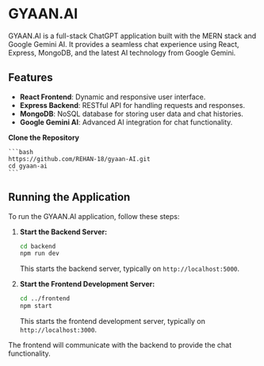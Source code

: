 # GYAAN.AI

GYAAN.AI is a full-stack ChatGPT application built with the MERN stack and Google Gemini AI. It provides a seamless chat experience using React, Express, MongoDB, and the latest AI technology from Google Gemini.

## Features

- **React Frontend**: Dynamic and responsive user interface.
- **Express Backend**: RESTful API for handling requests and responses.
- **MongoDB**: NoSQL database for storing user data and chat histories.
- **Google Gemini AI**: Advanced AI integration for chat functionality.

**Clone the Repository**

    ```bash
    https://github.com/REHAN-18/gyaan-AI.git
    cd gyaan-ai
    ```


## Running the Application

To run the GYAAN.AI application, follow these steps:

1. **Start the Backend Server:**

    ```bash
    cd backend
    npm run dev
    ```

    This starts the backend server, typically on `http://localhost:5000`.

2. **Start the Frontend Development Server:**

    ```bash
    cd ../frontend
    npm start
    ```

    This starts the frontend development server, typically on `http://localhost:3000`.

The frontend will communicate with the backend to provide the chat functionality.
